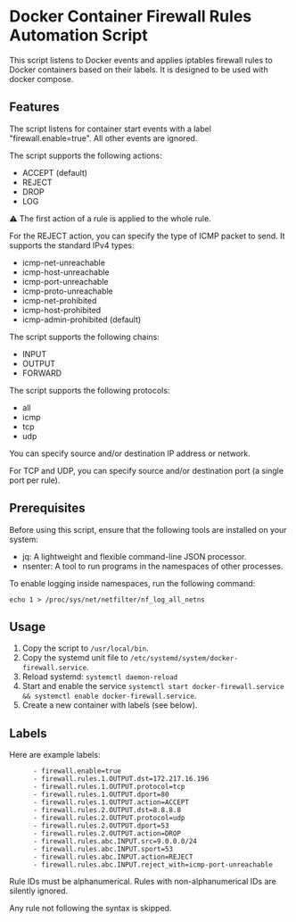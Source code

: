# Docker Container Firewall Rules Automation Script

This script listens to Docker events and applies iptables firewall rules to Docker containers based on their labels. It is designed to be used with docker compose.

## Features

The script listens for container start events with a label "firewall.enable=true". All other events are ignored.

The script supports the following actions:
- ACCEPT (default)
- REJECT
- DROP
- LOG

⚠️ The first action of a rule is applied to the whole rule.

For the REJECT action, you can specify the type of ICMP packet to send. It supports the standard IPv4 types:
- icmp-net-unreachable
- icmp-host-unreachable
- icmp-port-unreachable
- icmp-proto-unreachable
- icmp-net-prohibited
- icmp-host-prohibited
- icmp-admin-prohibited (default)

The script supports the following chains:
- INPUT
- OUTPUT
- FORWARD

The script supports the following protocols:
- all
- icmp
- tcp
- udp

You can specify source and/or destination IP address or network.

For TCP and UDP, you can specify source and/or destination port (a single port per rule).

## Prerequisites

Before using this script, ensure that the following tools are installed on your system:

- jq: A lightweight and flexible command-line JSON processor.
- nsenter: A tool to run programs in the namespaces of other processes.

To enable logging inside namespaces, run the following command:

```
echo 1 > /proc/sys/net/netfilter/nf_log_all_netns
```

## Usage

1. Copy the script to `/usr/local/bin`.
1. Copy the systemd unit file to `/etc/systemd/system/docker-firewall.service`.
1. Reload systemd: `systemctl daemon-reload`
1. Start and enable the service `systemctl start docker-firewall.service && systemctl enable docker-firewall.service`.
1. Create a new container with labels (see below).

## Labels

Here are example labels:

```
      - firewall.enable=true
      - firewall.rules.1.OUTPUT.dst=172.217.16.196
      - firewall.rules.1.OUTPUT.protocol=tcp
      - firewall.rules.1.OUTPUT.dport=80
      - firewall.rules.1.OUTPUT.action=ACCEPT
      - firewall.rules.2.OUTPUT.dst=8.8.8.8
      - firewall.rules.2.OUTPUT.protocol=udp
      - firewall.rules.2.OUTPUT.dport=53
      - firewall.rules.2.OUTPUT.action=DROP
      - firewall.rules.abc.INPUT.src=9.0.0.0/24
      - firewall.rules.abc.INPUT.sport=53
      - firewall.rules.abc.INPUT.action=REJECT
      - firewall.rules.abc.INPUT.reject_with=icmp-port-unreachable
```

Rule IDs must be alphanumerical. Rules with non-alphanumerical IDs are silently ignored.

Any rule not following the syntax is skipped.
